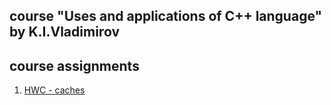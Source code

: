 course "Uses and applications of C++ language" by K.I.Vladimirov
---

course assignments
---
1. [HWC - caches](/cache)
